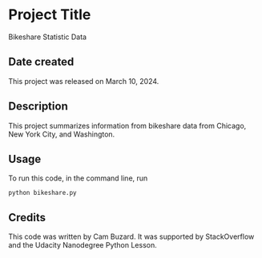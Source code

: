 # Project Title
Bikeshare Statistic Data

## Date created
This project was released on March 10, 2024.

## Description
This project summarizes information from bikeshare data from Chicago, New York City, and Washington.

## Usage
To run this code, in the command line, run 

`python bikeshare.py`

## Credits
This code was written by Cam Buzard. It was supported by StackOverflow and the Udacity Nanodegree Python Lesson.

